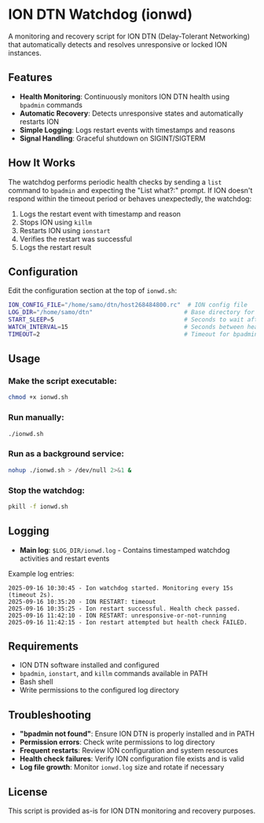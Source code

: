 # ION DTN Watchdog (ionwd)

A monitoring and recovery script for ION DTN (Delay-Tolerant Networking) that automatically detects and resolves unresponsive or locked ION instances.

## Features

- **Health Monitoring**: Continuously monitors ION DTN health using `bpadmin` commands
- **Automatic Recovery**: Detects unresponsive states and automatically restarts ION
- **Simple Logging**: Logs restart events with timestamps and reasons
- **Signal Handling**: Graceful shutdown on SIGINT/SIGTERM

## How It Works

The watchdog performs periodic health checks by sending a `list` command to `bpadmin` and expecting the "List what?:" prompt. If ION doesn't respond within the timeout period or behaves unexpectedly, the watchdog:

1. Logs the restart event with timestamp and reason
2. Stops ION using `killm`
3. Restarts ION using `ionstart`
4. Verifies the restart was successful
5. Logs the restart result

## Configuration

Edit the configuration section at the top of `ionwd.sh`:

```bash
ION_CONFIG_FILE="/home/samo/dtn/host268484800.rc"  # ION config file
LOG_DIR="/home/samo/dtn"                          # Base directory for ionwd.log
START_SLEEP=5                                     # Seconds to wait after stop/start
WATCH_INTERVAL=15                                 # Seconds between health checks
TIMEOUT=2                                         # Timeout for bpadmin responses
```

## Usage

### Make the script executable:
```bash
chmod +x ionwd.sh
```

### Run manually:
```bash
./ionwd.sh
```

### Run as a background service:
```bash
nohup ./ionwd.sh > /dev/null 2>&1 &
```

### Stop the watchdog:
```bash
pkill -f ionwd.sh
```

## Logging

- **Main log**: `$LOG_DIR/ionwd.log` - Contains timestamped watchdog activities and restart events

Example log entries:
```
2025-09-16 10:30:45 - Ion watchdog started. Monitoring every 15s (timeout 2s).
2025-09-16 10:35:20 - ION RESTART: timeout
2025-09-16 10:35:25 - Ion restart successful. Health check passed.
2025-09-16 11:42:10 - ION RESTART: unresponsive-or-not-running
2025-09-16 11:42:15 - Ion restart attempted but health check FAILED.
```

## Requirements

- ION DTN software installed and configured
- `bpadmin`, `ionstart`, and `killm` commands available in PATH
- Bash shell
- Write permissions to the configured log directory

## Troubleshooting

- **"bpadmin not found"**: Ensure ION DTN is properly installed and in PATH
- **Permission errors**: Check write permissions to log directory
- **Frequent restarts**: Review ION configuration and system resources
- **Health check failures**: Verify ION configuration file exists and is valid
- **Log file growth**: Monitor `ionwd.log` size and rotate if necessary

## License

This script is provided as-is for ION DTN monitoring and recovery purposes.